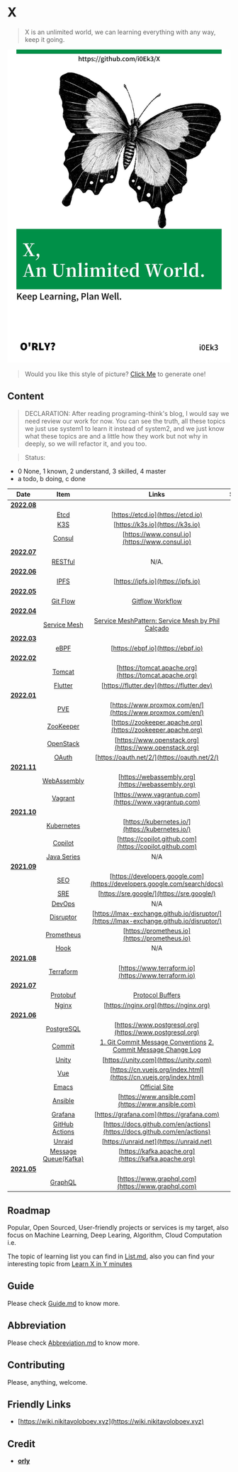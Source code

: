 # X

> X is an unlimited world, we can learning everything with any way, keep it going.

![cover](https://github.com/i0Ek3/X/blob/main/media/cover.jpg)

> Would you like this style of picture? [Click Me](https://orly.nanmu.me) to generate one!

## Content

> DECLARATION: After reading programing-think's blog, I would say we need review our work for now. You can see the truth, all these topics we just use system1 to learn it instead of system2, and we just know what these topics are and a little how they work but not why in deeply, so we will refactor it, and you too. 

> Status: 

- 0 None, 1 known, 2 understand, 3 skilled, 4 master
- a todo, b doing, c done

|                            Date                             |                             Item                             |                            Links                             | Status |
| :---------------------------------------------------------: | :----------------------------------------------------------: | :----------------------------------------------------------: | :----: |
| **[2022.08](https://github.com/i0Ek3/X/tree/main/2022/08)** |                                                              |                                                              |        |
|                                                             |  [Etcd](https://github.com/i0Ek3/X/tree/main/2022/08/Etcd)   |              [https://etcd.io](https://etcd.io)              |   1b   |
|                                                             |   [K3S](https://github.com/i0Ek3/X/tree/main/2022/08/K3S)    |               [https://k3s.io](https://k3s.io)               |   1b   |
|                                                             | [Consul](https://github.com/i0Ek3/X/tree/main/2022/08/Consul) |        [https://www.consul.io](https://www.consul.io)        |   1b   |
| **[2022.07](https://github.com/i0Ek3/X/tree/main/2022/07)** |                                                              |                                                              |        |
|                                                             | [RESTful](https://github.com/i0Ek3/X/tree/main/2022/07/RESTful) |                             N/A.                             |   2b   |
| **[2022.06](https://github.com/i0Ek3/X/tree/main/2022/06)** |                                                              |                                                              |        |
|                                                             |  [IPFS](https://github.com/i0Ek3/X/tree/main/2022/06/IPFS)   |              [https://ipfs.io](https://ipfs.io)              |   2b   |
| **[2022.05](https://github.com/i0Ek3/X/tree/main/2022/05)** |                                                              |                                                              |        |
|                                                             | [Git Flow](https://github.com/i0Ek3/X/tree/main/2022/05/GitFlow) | [Gitflow Workflow](https://www.atlassian.com/git/tutorials/comparing-workflows/gitflow-workflow) |   3c   |
| **[2022.04](https://github.com/i0Ek3/X/tree/main/2022/04)** |                                                              |                                                              |        |
|                                                             | [Service Mesh](https://github.com/i0Ek3/X/tree/main/2022/04/ServiceMesh) | [Service Mesh](https://en.wikipedia.org/wiki/Service_mesh)[Pattern: Service Mesh by Phil Calçado](https://philcalcado.com/2017/08/03/pattern_service_mesh.html) |   2b   |
| **[2022.03](https://github.com/i0Ek3/X/tree/main/2022/03)** |                                                              |                                                              |        |
|                                                             |  [eBPF](https://github.com/i0Ek3/X/tree/main/2022/03/eBPF)   |              [https://ebpf.io](https://ebpf.io)              |   1a   |
| **[2022.02](https://github.com/i0Ek3/X/tree/main/2022/02)** |                                                              |                                                              |        |
|                                                             | [Tomcat](https://github.com/i0Ek3/X/tree/main/2022/02/Tomcat) |    [https://tomcat.apache.org](https://tomcat.apache.org)    |   1b   |
|                                                             | [Flutter](https://github.com/i0Ek3/X/tree/main/2022/02/Flutter) |          [https://flutter.dev](https://flutter.dev)          |   1b   |
| **[2022.01](https://github.com/i0Ek3/X/tree/main/2022/01)** |                                                              |                                                              |        |
|                                                             |   [PVE](https://github.com/i0Ek3/X/tree/main/2022/01/PVE)    |  [https://www.proxmox.com/en/](https://www.proxmox.com/en/)  |   1b   |
|                                                             | [ZooKeeper](https://github.com/i0Ek3/X/tree/main/2022/01/ZooKeeper) | [https://zookeeper.apache.org](https://zookeeper.apache.org) |   1b   |
|                                                             | [OpenStack](https://github.com/i0Ek3/X/tree/main/2022/01/OpenStack) |    [https://www.openstack.org](https://www.openstack.org)    |   1b   |
|                                                             | [OAuth](https://github.com/i0Ek3/X/tree/main/2022/01/OAuth)  |         [https://oauth.net/2/](https://oauth.net/2/)         |   1b   |
| **[2021.11](https://github.com/i0Ek3/X/tree/main/2021/11)** |                                                              |                                                              |        |
|                                                             | [WebAssembly](https://github.com/i0Ek3/X/tree/main/2021/11/WebAssembly) |      [https://webassembly.org](https://webassembly.org)      |   1b   |
|                                                             | [Vagrant](https://github.com/i0Ek3/X/tree/main/2021/11/Vagrant) |    [https://www.vagrantup.com](https://www.vagrantup.com)    |   1b   |
| **[2021.10](https://github.com/i0Ek3/X/tree/main/2021/10)** |                                                              |                                                              |        |
|                                                             | [Kubernetes](https://github.com/i0Ek3/X/tree/main/2021/10/Kubernetes) |       [https://kubernetes.io/](https://kubernetes.io/)       |   1b   |
|                                                             | [Copilot](https://github.com/i0Ek3/X/tree/main/2021/10/Copilot) |   [https://copilot.github.com](https://copilot.github.com)   |  none  |
|                                                             | [Java Series](https://github.com/i0Ek3/X/tree/main/2021/10/Java) |                             N/A                              |   1b   |
| **[2021.09](https://github.com/i0Ek3/X/tree/main/2021/09)** |                                                              |                                                              |        |
|                                                             |   [SEO](https://github.com/i0Ek3/X/tree/main/2021/09/SEO)    | [https://developers.google.com](https://developers.google.com/search/docs) |   1b   |
|                                                             |   [SRE](https://github.com/i0Ek3/X/tree/main/2021/09/SRE)    |          [https://sre.google/](https://sre.google/)          |   1b   |
|                                                             | [DevOps](https://github.com/i0Ek3/X/tree/main/2021/09/DevOps) |                             N/A                              |   1b   |
|                                                             | [Disruptor](https://github.com/i0Ek3/X/tree/main/2021/09/Disruptor) | [https://lmax-exchange.github.io/disruptor/](https://lmax-exchange.github.io/disruptor/) |   1b   |
|                                                             | [Prometheus](https://github.com/i0Ek3/X/tree/main/2021/09/Prometheus) |        [https://prometheus.io](https://prometheus.io)        |   1b   |
|                                                             |  [Hook](https://github.com/i0Ek3/X/tree/main/2021/09/Hook)   |                             N/A                              |   1b   |
| **[2021.08](https://github.com/i0Ek3/X/tree/main/2021/08)** |                                                              |                                                              |        |
|                                                             | [Terraform](https://github.com/i0Ek3/X/tree/main/2021/08/Terraform) |     [https://www.terraform.io](https://www.terraform.io)     |   1b   |
| **[2021.07](https://github.com/i0Ek3/X/tree/main/2021/07)** |                                                              |                                                              |        |
|                                                             | [Protobuf](https://github.com/i0Ek3/X/tree/main/2021/07/Protobuf) | [Protocol Buffers](https://developers.google.com/protocol-buffers/) |   1b   |
|                                                             | [Nginx](https://github.com/i0Ek3/X/tree/main/2021/07/Nginx)  |            [https://nginx.org](https://nginx.org)            |   1b   |
| **[2021.06](https://github.com/i0Ek3/X/tree/main/2021/06)** |                                                              |                                                              |        |
|                                                             | [PostgreSQL](https://github.com/i0Ek3/X/tree/main/2021/06/PostgreSQL) |   [https://www.postgresql.org](https://www.postgresql.org)   |   2b   |
|                                                             | [Commit](https://github.com/i0Ek3/X/tree/main/2021/06/Commit) | [1. Git Commit Message Conventions](https://docs.google.com/document/d/1QrDFcIiPjSLDn3EL15IJygNPiHORgU1_OOAqWjiDU5Y/edit#heading=h.greljkmo14y0) [2. Commit Message Change Log](http://www.ruanyifeng.com/blog/2016/01/commit_message_change_log.html) |   3c   |
|                                                             | [Unity](https://github.com/i0Ek3/X/tree/main/2021/06/Unity)  |            [https://unity.com](https://unity.com)            |   1a   |
|                                                             |   [Vue](https://github.com/i0Ek3/X/tree/main/2021/06/Vue)    | [https://cn.vuejs.org/index.html](https://cn.vuejs.org/index.html) |   1b   |
|                                                             | [Emacs](https://github.com/i0Ek3/X/tree/main/2021/06/Emacs)  | [Official Site](https://www.gnu.org/savannah-checkouts/gnu/emacs/emacs.html) |   1b   |
|                                                             | [Ansible](https://github.com/i0Ek3/X/tree/main/2021/06/Ansible) |      [https://www.ansible.com](https://www.ansible.com)      |   1b   |
|                                                             | [Grafana](https://github.com/i0Ek3/X/tree/main/2021/06/Grafana) |          [https://grafana.com](https://grafana.com)          |   1b   |
|                                                             | [GitHub Actions](https://github.com/i0Ek3/X/tree/main/2021/06/Actions) | [https://docs.github.com/en/actions](https://docs.github.com/en/actions) |   3b   |
|                                                             | [Unraid](https://github.com/i0Ek3/X/tree/main/2021/06/Unraid) |           [https://unraid.net](https://unraid.net)           |   0a   |
|                                                             | [Message Queue(Kafka)](https://github.com/i0Ek3/X/tree/main/2021/06/MQ) |     [https://kafka.apache.org](https://kafka.apache.org)     |   2b   |
| **[2021.05](https://github.com/i0Ek3/X/tree/main/2021/05)** |                                                              |                                                              |        |
|                                                             | [GraphQL](https://github.com/i0Ek3/X/tree/main/2021/05/GraphQL) |      [https://www.graphql.com](https://www.graphql.com)      |   1b   |

## Roadmap

Popular, Open Sourced, User-friendly projects or services is my target, also focus on Machine Learning, Deep Learing, Algorithm, Cloud Computation i.e.

The topic of learning list you can find in [List.md](https://github.com/i0Ek3/X/blob/main/List.md), also you can find your interesting topic from [Learn X in Y minutes](https://learnxinyminutes.com)

## Guide

Please check [Guide.md](https://github.com/i0Ek3/X/blob/main/Guide.md) to know more.

## Abbreviation

Please check [Abbreviation.md](https://github.com/i0Ek3/X/blob/main/Abbreviation.md) to know more.

## Contributing

Please, anything, welcome.

## Friendly Links

- [https://wiki.nikitavoloboev.xyz](https://wiki.nikitavoloboev.xyz)

## Credit

- **[orly](https://github.com/nanmu42/orly)**
